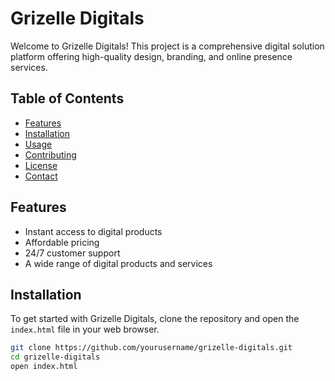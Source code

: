 # Grizelle Digitals

Welcome to Grizelle Digitals! This project is a comprehensive digital solution platform offering high-quality design, branding, and online presence services.

## Table of Contents

- [Features](#features)
- [Installation](#installation)
- [Usage](#usage)
- [Contributing](#contributing)
- [License](#license)
- [Contact](#contact)

## Features

- Instant access to digital products
- Affordable pricing
- 24/7 customer support
- A wide range of digital products and services

## Installation

To get started with Grizelle Digitals, clone the repository and open the `index.html` file in your web browser.

```bash
git clone https://github.com/yourusername/grizelle-digitals.git
cd grizelle-digitals
open index.html